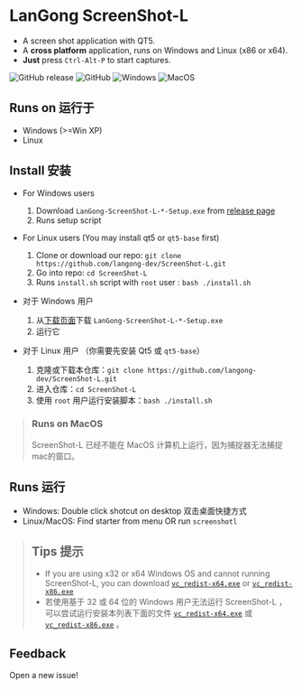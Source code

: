 # LanGong ScreenShot-L

- A screen shot application with QT5.
- A **cross platform** application, runs on Windows and Linux (x86 or x64).
- **Just** press `Ctrl-Alt-P` to start captures.

![GitHub release](https://img.shields.io/github/v/release/langong-dev/ScreenShot-L?include_prereleases)    ![GitHub](https://img.shields.io/github/license/langong-dev/ScreenShot-L)    ![Windows](https://github.com/langong-dev/ScreenShot-L/workflows/Windows/badge.svg)   ![MacOS](https://github.com/langong-dev/ScreenShot-L/workflows/MacOS/badge.svg)

## Runs on 运行于

- Windows (>=Win XP)
- Linux

## Install 安装

- For Windows users
  1. Download `LanGong-ScreenShot-L-*-Setup.exe` from [release page](https://github.com/langong-dev/ScreenShot-L/releases)
  2. Runs setup script
- For Linux users (You may install qt5 or `qt5-base` first)
  1. Clone or download our repo: `git clone https://github.com/langong-dev/ScreenShot-L.git`
  2. Go into repo: `cd ScreenShot-L`
  3. Runs `install.sh` script with `root` user : `bash ./install.sh`

- 对于 Windows 用户
  1. 从[下载页面](https://github.com/langong-dev/ScreenShot-L/releases)下载 `LanGong-ScreenShot-L-*-Setup.exe`
  2. 运行它
- 对于 Linux 用户 （你需要先安装 Qt5 或 `qt5-base`）
  1. 克隆或下载本仓库：`git clone https://github.com/langong-dev/ScreenShot-L.git`
  2. 进入仓库：`cd ScreenShot-L`
  3. 使用 `root` 用户运行安装脚本：`bash ./install.sh`

> ### Runs on MacOS
> 
> ScreenShot-L 已经不能在 MacOS 计算机上运行，因为捕捉器无法捕捉mac的窗口。

## Runs 运行

- Windows: Double click shotcut on desktop 双击桌面快捷方式
- Linux/MacOS: Find starter from menu OR run `screenshotl`

> ## Tips 提示
> 
> - If you are using x32 or x64 Windows OS and cannot running ScreenShot-L, you can download [`vc_redist-x64.exe`](https://github.com/langong-dev/vc/raw/main/vc_redist.x64.exe) or [`vc_redist-x86.exe`](https://github.com/langong-dev/vc/raw/main/vc_redist.x86.exe)
> - 若使用基于 32 或 64 位的 Windows 用户无法运行 ScreenShot-L ，可以尝试运行安装本列表下面的文件 [`vc_redist-x64.exe`](https://github.com/langong-dev/vc/raw/main/vc_redist.x64.exe) 或 [`vc_redist-x86.exe`](https://github.com/langong-dev/vc/raw/main/vc_redist.x86.exe) 。

## Feedback

Open a new issue!
